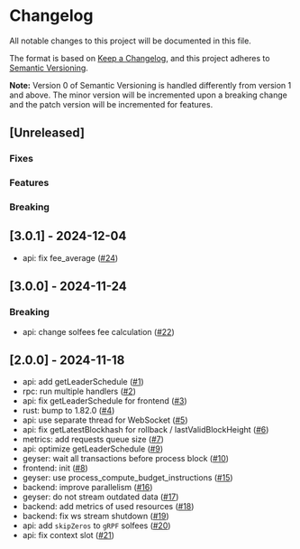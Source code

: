 # Changelog

All notable changes to this project will be documented in this file.

The format is based on [Keep a Changelog](https://keepachangelog.com/en/1.0.0/),
and this project adheres to [Semantic Versioning](https://semver.org/spec/v2.0.0.html).

**Note:** Version 0 of Semantic Versioning is handled differently from version 1 and above.
The minor version will be incremented upon a breaking change and the patch version will be incremented for features.

## [Unreleased]

### Fixes

### Features

### Breaking

## [3.0.1] - 2024-12-04

- api: fix fee_average ([#24](https://github.com/solana-stream-solutions/solfees/pull/24))

## [3.0.0] - 2024-11-24

### Breaking

- api: change solfees fee calculation ([#22](https://github.com/solana-stream-solutions/solfees/pull/22))

## [2.0.0] - 2024-11-18

- api: add getLeaderSchedule ([#1](https://github.com/solana-stream-solutions/solfees/pull/1))
- rpc: run multiple handlers ([#2](https://github.com/solana-stream-solutions/solfees/pull/2))
- api: fix getLeaderSchedule for frontend ([#3](https://github.com/solana-stream-solutions/solfees/pull/3))
- rust: bump to 1.82.0 ([#4](https://github.com/solana-stream-solutions/solfees/pull/4))
- api: use separate thread for WebSocket ([#5](https://github.com/solana-stream-solutions/solfees/pull/5))
- api: fix getLatestBlockhash for rollback / lastValidBlockHeight ([#6](https://github.com/solana-stream-solutions/solfees/pull/6))
- metrics: add requests queue size ([#7](https://github.com/solana-stream-solutions/solfees/pull/7))
- api: optimize getLeaderSchedule ([#9](https://github.com/solana-stream-solutions/solfees/pull/9))
- geyser: wait all transactions before process block ([#10](https://github.com/solana-stream-solutions/solfees/pull/10))
- frontend: init ([#8](https://github.com/solana-stream-solutions/solfees/pull/8))
- geyser: use process_compute_budget_instructions ([#15](https://github.com/solana-stream-solutions/solfees/pull/15))
- backend: improve parallelism ([#16](https://github.com/solana-stream-solutions/solfees/pull/16))
- geyser: do not stream outdated data ([#17](https://github.com/solana-stream-solutions/solfees/pull/17))
- backend: add metrics of used resources ([#18](https://github.com/solana-stream-solutions/solfees/pull/18))
- backend: fix ws stream shutdown ([#19](https://github.com/solana-stream-solutions/solfees/pull/19))
- api: add `skipZeros` to `gRPF` solfees ([#20](https://github.com/solana-stream-solutions/solfees/pull/20))
- api: fix context slot ([#21](https://github.com/solana-stream-solutions/solfees/pull/21))
